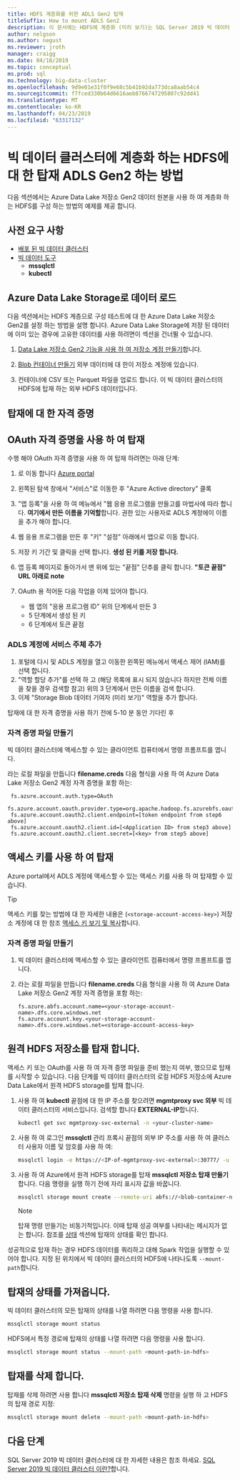 ```yaml
---
title: HDFS 계층화를 위한 ADLS Gen2 탑재
titleSuffix: How to mount ADLS Gen2
description: 이 문서에는 HDFS에 계층화 (미리 보기)는 SQL Server 2019 빅 데이터 클러스터에서 HDFS에 외부 Azure 데이터 레이크 저장소 파일 시스템 탑재를 구성 하는 방법을 설명 합니다.
author: nelgson
ms.author: negust
ms.reviewer: jroth
manager: craigg
ms.date: 04/18/2019
ms.topic: conceptual
ms.prod: sql
ms.technology: big-data-cluster
ms.openlocfilehash: 9d9e01e31f0f9e68c5b41b92da773dca8aab54c4
ms.sourcegitcommit: f7fced330b64d6616aeb8766747295807c92dd41
ms.translationtype: MT
ms.contentlocale: ko-KR
ms.lasthandoff: 04/23/2019
ms.locfileid: "63317132"
---
```

# <a name="how-to-mount-adls-gen2-for-hdfs-tiering-in-a-big-data-cluster"></a>빅 데이터 클러스터에 계층화 하는 HDFS에 대 한 탑재 ADLS Gen2 하는 방법

다음 섹션에서는 Azure Data Lake 저장소 Gen2 데이터 원본을 사용 하 여 계층화 하는 HDFS를 구성 하는 방법의 예제를 제공 합니다.

## <a name="prerequisites"></a>사전 요구 사항

- [배포 된 빅 데이터 클러스터](deployment-guidance.md)
- [빅 데이터 도구](deploy-big-data-tools.md)
  - **mssqlctl**
  - **kubectl**

## <a id="load"></a> Azure Data Lake Storage로 데이터 로드

다음 섹션에서는 HDFS 계층으로 구성 테스트에 대 한 Azure Data Lake 저장소 Gen2를 설정 하는 방법을 설명 합니다. Azure Data Lake Storage에 저장 된 데이터에 이미 있는 경우에 고유한 데이터를 사용 하려면이 섹션을 건너뛸 수 있습니다.

1. [Data Lake 저장소 Gen2 기능을 사용 하 여 저장소 계정 만들기](https://docs.microsoft.com/azure/storage/blobs/data-lake-storage-quickstart-create-account)합니다.

1. [Blob 컨테이너 만들기](https://docs.microsoft.com/azure/storage/blobs/storage-quickstart-blobs-portal) 외부 데이터에 대 한이 저장소 계정에 있습니다.

1. 컨테이너에 CSV 또는 Parquet 파일을 업로드 합니다. 이 빅 데이터 클러스터의 HDFS에 탑재 하는 외부 HDFS 데이터입니다.

## <a name="credentials-for-mounting"></a>탑재에 대 한 자격 증명

## <a name="use-oauth-credentials-to-mount"></a>OAuth 자격 증명을 사용 하 여 탑재

수행 해야 OAuth 자격 증명을 사용 하 여 탑재 하려면는 아래 단계:

1. 로 이동 합니다 [Azure portal](https://portal.azure.com)
1. 왼쪽된 탐색 창에서 "서비스"로 이동한 후 "Azure Active directory" 클록
1. "앱 등록"을 사용 하 여 메뉴에서 "웹 응용 프로그램을 만들고를 마법사에 따라 합니다. **여기에서 만든 이름을 기억할**합니다. 권한 있는 사용자로 ADLS 계정에이 이름을 추가 해야 합니다.
1. 웹 응용 프로그램을 만든 후 "키" "설정" 아래에서 앱으로 이동 합니다.
1. 저장 키 기간 및 클릭을 선택 합니다. **생성 된 키를 저장 합니다.**
1.  앱 등록 페이지로 돌아가서 맨 위에 있는 "끝점" 단추를 클릭 합니다. **"토큰 끝점" URL 아래로 note**
1. OAuth 용 적어둔 다음 작업을 이제 있어야 합니다.

    - 웹 앱의 "응용 프로그램 ID" 위의 단계에서 만든 3
    - 5 단계에서 생성 된 키
    - 6 단계에서 토큰 끝점

### <a name="adding-the-service-principal-to-your-adls-account"></a>ADLS 계정에 서비스 주체 추가

1. 포털에 다시 및 ADLS 계정을 열고 이동한 왼쪽된 메뉴에서 액세스 제어 (IAM)를 선택 합니다.
1. "역할 할당 추가"를 선택 하 고 (해당 목록에 표시 되지 않습니다 하지만 전체 이름을 찾을 경우 검색할 참고) 위의 3 단계에서 만든 이름을 검색 합니다.
1. 이제 "Storage Blob 데이터 기여자 (미리 보기)" 역할을 추가 합니다.

탑재에 대 한 자격 증명을 사용 하기 전에 5-10 분 동안 기다린 후

### <a name="create-credential-file"></a>자격 증명 파일 만들기

빅 데이터 클러스터에 액세스할 수 있는 클라이언트 컴퓨터에서 명령 프롬프트를 엽니다.

라는 로컬 파일을 만듭니다 **filename.creds** 다음 형식을 사용 하 여 Azure Data Lake 저장소 Gen2 계정 자격 증명을 포함 하는:

   ```text
    fs.azure.account.auth.type=OAuth
    fs.azure.account.oauth.provider.type=org.apache.hadoop.fs.azurebfs.oauth2.ClientCredsTokenProvider
    fs.azure.account.oauth2.client.endpoint=[token endpoint from step6 above]
    fs.azure.account.oauth2.client.id=[<Application ID> from step3 above]
    fs.azure.account.oauth2.client.secret=[<key> from step5 above]
   ```

## <a name="use-access-keys-to-mount"></a>액세스 키를 사용 하 여 탑재

Azure portal에서 ADLS 계정에 액세스할 수 있는 액세스 키를 사용 하 여 탑재할 수 있습니다.

 > [!TIP]
   > 액세스 키를 찾는 방법에 대 한 자세한 내용은 (`<storage-account-access-key>`) 저장소 계정에 대 한 참조 [액세스 키 보기 및 복사](https://docs.microsoft.com/azure/storage/common/storage-account-manage?#view-and-copy-access-keys)합니다.

### <a name="create-credential-file"></a>자격 증명 파일 만들기

1. 빅 데이터 클러스터에 액세스할 수 있는 클라이언트 컴퓨터에서 명령 프롬프트를 엽니다.

1. 라는 로컬 파일을 만듭니다 **filename.creds** 다음 형식을 사용 하 여 Azure Data Lake 저장소 Gen2 계정 자격 증명을 포함 하는:

   ```text
   fs.azure.abfs.account.name=<your-storage-account-name>.dfs.core.windows.net
   fs.azure.account.key.<your-storage-account-name>.dfs.core.windows.net=<storage-account-access-key>
   ```

## <a id="mount"></a> 원격 HDFS 저장소를 탑재 합니다.

액세스 키 또는 OAuth를 사용 하 여 자격 증명 파일을 준비 했는지 여부, 했으므로 탑재를 시작할 수 있습니다. 다음 단계를 빅 데이터 클러스터의 로컬 HDFS 저장소에 Azure Data Lake에서 원격 HDFS storage를 탑재 합니다.

1. 사용 하 여 **kubectl** 끝점에 대 한 IP 주소를 찾으려면 **mgmtproxy svc 외부** 빅 데이터 클러스터의 서비스입니다. 검색할 합니다 **EXTERNAL-IP**합니다.

   ```bash
   kubectl get svc mgmtproxy-svc-external -n <your-cluster-name>
   ```

1. 사용 하 여 로그인 **mssqlctl** 관리 프록시 끝점의 외부 IP 주소를 사용 하 여 클러스터 사용자 이름 및 암호를 사용 하 여:

   ```bash
   mssqlctl login -e https://<IP-of-mgmtproxy-svc-external>:30777/ -u <username> -p <password>
   ```

1. 사용 하 여 Azure에서 원격 HDFS storage를 탑재 **mssqlctl 저장소 탑재 만들기**합니다. 다음 명령을 실행 하기 전에 자리 표시자 값을 바꿉니다.

   ```bash
   mssqlctl storage mount create --remote-uri abfs://<blob-container-name>@<storage-account-name>.dfs.core.windows.net/ --mount-path /mounts/<mount-name> --credential-file <path-to-adls-credentials>/file.creds
   ```

   > [!NOTE]
   > 탑재 명령 만들기는 비동기적입니다. 이때 탑재 성공 여부를 나타내는 메시지가 없는 합니다. 참조를 [상태](#status) 섹션에 탑재의 상태를 확인 합니다.

성공적으로 탑재 하는 경우 HDFS 데이터를 쿼리하고 대해 Spark 작업을 실행할 수 있어야 합니다. 지정 된 위치에서 빅 데이터 클러스터의 HDFS에 나타나도록 `--mount-path`합니다.

## <a id="status"></a> 탑재의 상태를 가져옵니다.

빅 데이터 클러스터의 모든 탑재의 상태를 나열 하려면 다음 명령을 사용 합니다.

```bash
mssqlctl storage mount status
```

HDFS에서 특정 경로에 탑재의 상태를 나열 하려면 다음 명령을 사용 합니다.

```bash
mssqlctl storage mount status --mount-path <mount-path-in-hdfs>
```

## <a id="delete"></a> 탑재를 삭제 합니다.

탑재를 삭제 하려면 사용 합니다 **mssqlctl 저장소 탑재 삭제** 명령을 실행 하 고 HDFS의 탑재 경로 지정:

```bash
mssqlctl storage mount delete --mount-path <mount-path-in-hdfs>
```

## <a name="next-steps"></a>다음 단계

SQL Server 2019 빅 데이터 클러스터에 대 한 자세한 내용은 참조 하세요. [SQL Server 2019 빅 데이터 클러스터 이란?](big-data-cluster-overview.md)합니다.
